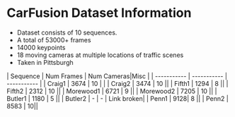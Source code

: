 # CarFusion Dataset Information
- Dataset consists of 10 sequences.
- A total of 53000+ frames
- 14000 keypoints
- 18 moving cameras at multiple locations of traffic scenes
- Taken in Pittsburgh


| Sequence | Num Frames | Num Cameras|Misc |
| ----------- | ----------- | ----------- |
| Craig1 | 3674 | 10 | |
| Craig2 | 3474 | 10 ||
| Fifth1 | 1294 | 8 ||
| Fifth2 | 2312 | 10 ||
| Morewood1 | 6721 | 9 ||
| Morewood2 | 7205 | 10 ||
| Butler1 | 1180 | 5 ||
| Butler2 | - | - | Link broken|
| Penn1 | 9128| 8 ||
| Penn2 | 8583 | 10||

